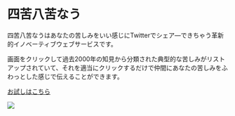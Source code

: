 # 四苦八苦なう

四苦八苦なうはあなたの苦しみをいい感じにTwitterでシェア―できちゃう革新的イノベーティブウェブサービスです。

画面をクリックして過去2000年の知見から分類された典型的な苦しみがリストアップされていて、それを適当にクリックするだけで仲間にあなたの苦しみをふわっとした感じで伝えることができます。

[お試しはこちら](http://ledyba.github.io/siku-hakku/)

![](https://raw.githubusercontent.com/ledyba/siku-hakku/master/sample.png)
